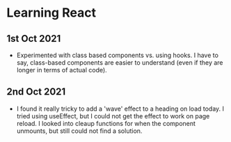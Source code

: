 # Learning React

## 1st Oct 2021
* Experimented with class based components vs. using hooks. I have to say, class-based components are easier to understand (even if they are longer in terms of actual code).

## 2nd Oct 2021
* I found it really tricky to add a 'wave' effect to a heading on load today. I tried using useEffect, but I could not get the effect to work on page reload. I looked into cleaup functions for when the component unmounts, but still could not find a solution.